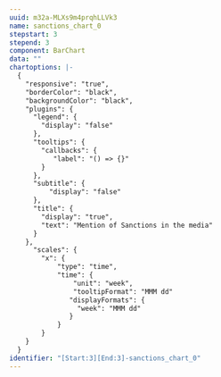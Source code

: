```yaml
---
uuid: m32a-MLXs9m4prqhLLVk3
name: sanctions_chart_0
stepstart: 3
stepend: 3
component: BarChart
data: ""
chartoptions: |-
  {
    "responsive": "true",
    "borderColor": "black",
    "backgroundColor": "black",
    "plugins": {
      "legend": {
        "display": "false"
      },
      "tooltips": {
        "callbacks": {
           "label": "() => {}"
        }
      },
      "subtitle": {
          "display": "false"
      },
      "title": {
        "display": "true",
        "text": "Mention of Sanctions in the media"
      }
    },
      "scales": {
        "x": {
            "type": "time",
            "time": {
                "unit": "week",
                "tooltipFormat": "MMM dd"
               "displayFormats": {
                 "week": "MMM dd"
               }
            }
        }
    }
  }
identifier: "[Start:3][End:3]-sanctions_chart_0"
---
```


